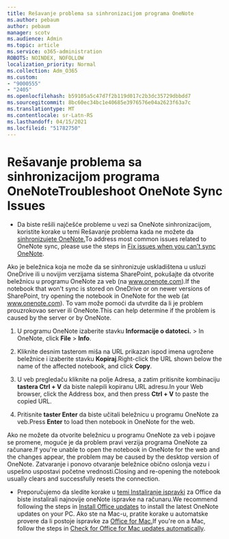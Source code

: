 ```yaml
---
title: Rešavanje problema sa sinhronizacijom programa OneNote
ms.author: pebaum
author: pebaum
manager: scotv
ms.audience: Admin
ms.topic: article
ms.service: o365-administration
ROBOTS: NOINDEX, NOFOLLOW
localization_priority: Normal
ms.collection: Adm_O365
ms.custom:
- "9000555"
- "2405"
ms.openlocfilehash: b59105a5c47d7f2b119d017c2b3dc35729dbbdd7
ms.sourcegitcommit: 8bc60ec34bc1e40685e3976576e04a2623f63a7c
ms.translationtype: MT
ms.contentlocale: sr-Latn-RS
ms.lasthandoff: 04/15/2021
ms.locfileid: "51782750"
---
```

# <a name="troubleshoot-onenote-sync-issues"></a><span data-ttu-id="2123f-102">Rešavanje problema sa sinhronizacijom programa OneNote</span><span class="sxs-lookup"><span data-stu-id="2123f-102">Troubleshoot OneNote Sync Issues</span></span>

* <span data-ttu-id="2123f-103">Da biste rešili najčešće probleme u vezi sa OneNote sinhronizacijom, koristite korake u temi Rešavanje problema kada ne možete da [sinhronizujete OneNote.](https://support.office.com/article/Fix-issues-when-you-can-t-sync-OneNote-299495ef-66d1-448f-90c1-b785a6968d45)</span><span class="sxs-lookup"><span data-stu-id="2123f-103">To address most common issues related to OneNote sync, please use the steps in [Fix issues when you can't sync OneNote](https://support.office.com/article/Fix-issues-when-you-can-t-sync-OneNote-299495ef-66d1-448f-90c1-b785a6968d45).</span></span>

<span data-ttu-id="2123f-104">Ako je beležnica koja ne može da se sinhronizuje uskladištena u usluzi OneDrive ili u novijim verzijama sistema SharePoint, pokušajte da otvorite beležnicu u programu OneNote za veb (na www.onenote.com).</span><span class="sxs-lookup"><span data-stu-id="2123f-104">If the notebook that won't sync is stored on OneDrive or on newer versions of SharePoint, try opening the notebook in OneNote for the web (at www.onenote.com).</span></span> <span data-ttu-id="2123f-105">To vam može pomoći da utvrdite da li je problem prouzrokovao server ili OneNote.</span><span class="sxs-lookup"><span data-stu-id="2123f-105">This can help determine if the problem is caused by the server or by OneNote.</span></span>

1. <span data-ttu-id="2123f-106">U programu OneNote izaberite stavku **Informacije o datoteci.**  >  </span><span class="sxs-lookup"><span data-stu-id="2123f-106">In OneNote, click **File** > **Info**.</span></span>

2. <span data-ttu-id="2123f-107">Kliknite desnim tasterom miša na URL prikazan ispod imena ugrožene beležnice i izaberite stavku **Kopiraj**.</span><span class="sxs-lookup"><span data-stu-id="2123f-107">Right-click the URL shown below the name of the affected notebook, and click **Copy**.</span></span>

3. <span data-ttu-id="2123f-108">U veb pregledaču kliknite na polje Adresa, a zatim pritisnite kombinaciju **tastera Ctrl + V** da biste nalepili kopiranu URL adresu.</span><span class="sxs-lookup"><span data-stu-id="2123f-108">In your Web browser, click the Address box, and then press **Ctrl + V** to paste the copied URL.</span></span>

4. <span data-ttu-id="2123f-109">Pritisnite **taster Enter** da biste učitali beležnicu u programu OneNote za veb.</span><span class="sxs-lookup"><span data-stu-id="2123f-109">Press **Enter** to load then notebook in OneNote for the web.</span></span>

<span data-ttu-id="2123f-110">Ako ne možete da otvorite beležnicu u programu OneNote za veb i pojave se promene, moguće je da problem pravi verzija programa OneNote za računare.</span><span class="sxs-lookup"><span data-stu-id="2123f-110">If you're unable to open the notebook in OneNote for the web and the changes appear, the problem may be caused by the desktop version of OneNote.</span></span> <span data-ttu-id="2123f-111">Zatvaranje i ponovo otvaranje beležnice obično oslonja vezu i uspešno uspostavi početne vrednosti.</span><span class="sxs-lookup"><span data-stu-id="2123f-111">Closing and re-opening the notebook usually clears and successfully resets the connection.</span></span>

* <span data-ttu-id="2123f-112">Preporučujemo da sledite korake u [temi Instaliranje ispravki](https://support.office.com/article/Install-Office-updates-2ab296f3-7f03-43a2-8e50-46de917611c5) za Office da biste instalirali najnovije oneNote ispravke na računaru.</span><span class="sxs-lookup"><span data-stu-id="2123f-112">We recommend following the steps in [Install Office updates](https://support.office.com/article/Install-Office-updates-2ab296f3-7f03-43a2-8e50-46de917611c5) to install the latest OneNote updates on your PC.</span></span> <span data-ttu-id="2123f-113">Ako ste na Mac-u, pratite korake u automatske provere da li postoje ispravke za [Office for Mac.](https://support.office.com/article/update-office-for-mac-automatically-bfd1e497-c24d-4754-92ab-910a4074d7c1)</span><span class="sxs-lookup"><span data-stu-id="2123f-113">If you're on a Mac, follow the steps in [Check for Office for Mac updates automatically](https://support.office.com/article/update-office-for-mac-automatically-bfd1e497-c24d-4754-92ab-910a4074d7c1).</span></span>